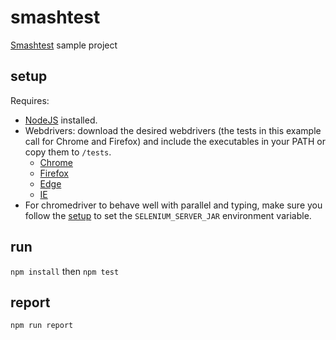 # smashtest
[Smashtest](https://smashtest.io) sample project

## setup

Requires:  
- [NodeJS](https://nodejs.org/) installed.  
- Webdrivers: download the desired webdrivers (the tests in this example call for Chrome and Firefox) and include the executables in your PATH or copy them to `/tests`.  
  - [Chrome](http://chromedriver.chromium.org/downloads)  
  - [Firefox](https://github.com/mozilla/geckodriver/releases)  
  - [Edge](https://developer.microsoft.com/en-us/microsoft-edge/tools/webdriver/)  
  - [IE](https://github.com/SeleniumHQ/selenium/wiki/InternetExplorerDriver)  
- For chromedriver to behave well with parallel and typing, make sure you follow the [setup](https://smashtest.io/getting-started/setup) to set the `SELENIUM_SERVER_JAR` environment variable.  

## run

`npm install` then `npm test`  

## report

`npm run report`  
